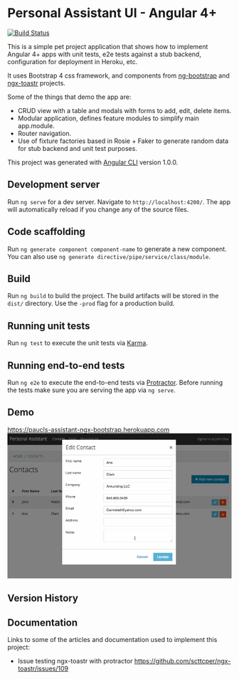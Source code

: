 # Personal Assistant UI - Angular 4+
[![Build Status](https://travis-ci.org/paucls/personal-assistant-ui-angular.svg?branch=master)](https://travis-ci.org/paucls/personal-assistant-ui-angular)

This is a simple pet project application that shows how to implement Angular 4+ apps with unit tests, e2e tests against 
a stub backend, configuration for deployment in Heroku, etc.

It uses Bootstrap 4 css framework, and components from [ng-bootstrap](https://ng-bootstrap.github.io)
and [ngx-toastr](https://github.com/scttcper/ngx-toastr) projects.

Some of the things that demo the app are:
- CRUD view with a table and modals with forms to add, edit, delete items. 
- Modular application, defines feature modules to simplify main app.module.
- Router navigation.
- Use of fixture factories based in Rosie + Faker to generate random data for stub backend and unit test purposes.

This project was generated with [Angular CLI](https://github.com/angular/angular-cli) version 1.0.0.

## Development server

Run `ng serve` for a dev server. Navigate to `http://localhost:4200/`. The app will automatically reload if you change any of the source files.

## Code scaffolding

Run `ng generate component component-name` to generate a new component. You can also use `ng generate directive/pipe/service/class/module`.

## Build

Run `ng build` to build the project. The build artifacts will be stored in the `dist/` directory. Use the `-prod` flag for a production build.

## Running unit tests

Run `ng test` to execute the unit tests via [Karma](https://karma-runner.github.io).

## Running end-to-end tests

Run `ng e2e` to execute the end-to-end tests via [Protractor](http://www.protractortest.org/).
Before running the tests make sure you are serving the app via `ng serve`.

## Demo
https://paucls-assistant-ngx-bootstrap.herokuapp.com
![Demo](app-demo.gif)

## Version History

## Documentation
Links to some of the articles and documentation used to implement this project:

- Issue testing ngx-toastr with protractor
https://github.com/scttcper/ngx-toastr/issues/109

